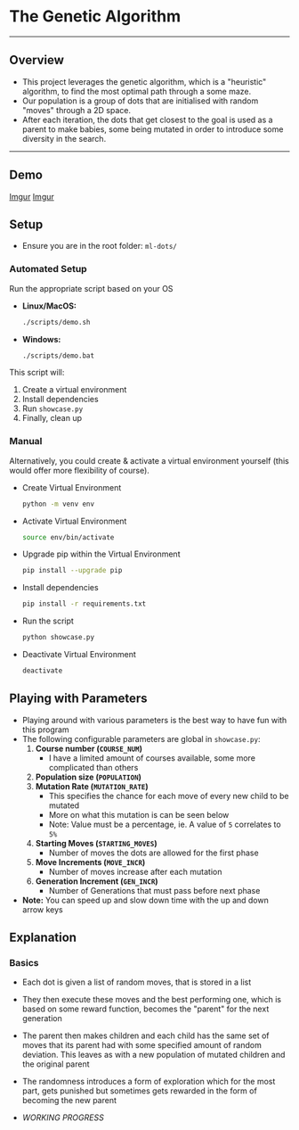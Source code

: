
# The Genetic Algorithm

 
<hr>

## Overview

- This project leverages the genetic algorithm, which is a "heuristic" algorithm, to find the most optimal path through a some maze.
- Our population is a group of dots that are initialised with random "moves" through a 2D space.
- After each iteration, the dots that get closest to the goal is used as a parent to make babies, some being mutated in order to introduce some diversity in the search.

<hr>

## Demo

<!-- <p align="center"> -->
<!--   <img src="Assets/demo.gif" width="500" alt="Demo"> -->
<!-- </p> -->

[Imgur](https://imgur.com/Kxhbfj3)
[Imgur](https://imgur.com/Kxhbfj3.gif)


## Setup 


- Ensure you are in the root folder: `ml-dots/`

### Automated Setup

Run the appropriate script based on your OS

- **Linux/MacOS:**
    ```bash
    ./scripts/demo.sh
    ```

- **Windows:**
    ```bash
    ./scripts/demo.bat
    ```
This script will:
1. Create a virtual environment
2. Install dependencies
3. Run `showcase.py`
4. Finally, clean up

### Manual

Alternatively, you could create & activate a virtual environment yourself (this would offer more flexibility of course).

- Create Virtual Environment
    ```bash
    python -m venv env
    ```
- Activate Virtual Environment
    ```bash
    source env/bin/activate
    ```
- Upgrade pip within the Virtual Environment
    ```bash
    pip install --upgrade pip
    ```
- Install dependencies
    ```bash
    pip install -r requirements.txt
    ```
- Run the script
    ```bash
    python showcase.py
    ```
- Deactivate Virtual Environment
    ```bash
    deactivate
    ```

## Playing with Parameters

- Playing around with various parameters is the best way to have fun with this program
- The following configurable parameters are global in `showcase.py`:
    1. **Course number (`COURSE_NUM`)**
        - I have a limited amount of courses available, some more complicated than others
    2. **Population size (`POPULATION`)**
    3. **Mutation Rate (`MUTATION_RATE`)** 
        - This specifies the chance for each move of every new child to be mutated
        - More on what this mutation is can be seen below
        - Note: Value must be a percentage, ie. A value of `5` correlates to `5%`
    4. **Starting Moves (`STARTING_MOVES`)**
        - Number of moves the dots are allowed for the first phase
    5. **Move Increments (`MOVE_INCR`)**
        - Number of moves increase after each mutation
    6. **Generation Increment (`GEN_INCR`)**
        - Number of Generations that must pass before next phase
- **Note:** You can speed up and slow down time with the up and down arrow keys

## Explanation
### Basics

- Each dot is given a list of random moves, that is stored in a list
- They then execute these moves and the best performing one, which is based on some reward function, becomes the "parent" for the next generation
- The parent then makes children and each child has the same set of moves that its parent had with some specified amount of random deviation. This leaves as with a new population of mutated children and the original parent
- The randomness introduces a form of exploration which for the most part, gets punished but sometimes gets rewarded in the form of becoming the new parent

- *WORKING PROGRESS*



  

